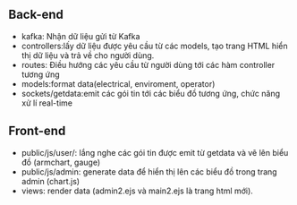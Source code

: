 
## **Back-end**
* kafka: Nhận dữ liệu gửi từ Kafka
* controllers:lấy dữ liệu được yêu cầu từ các models, 
tạo trang HTML hiển thị dữ liệu và trả về cho người dùng.
* routes: Điều hướng các yêu cầu từ người dùng tới các hàm controller tương ứng
* models:format data(electrical, enviroment, operator)
* sockets/getdata:emit các gói tin tới các biểu đồ tương ứng, chức năng xử lí real-time

## **Front-end**
* public/js/user/: lắng nghe các gói tin được emit từ getdata và vẽ lên biểu đồ (armchart, gauge)
* public/js/admin: generate data để hiển thị lên các biểu đồ trong trang admin (chart.js)
* views: render data (admin2.ejs và main2.ejs là trang html mới).



